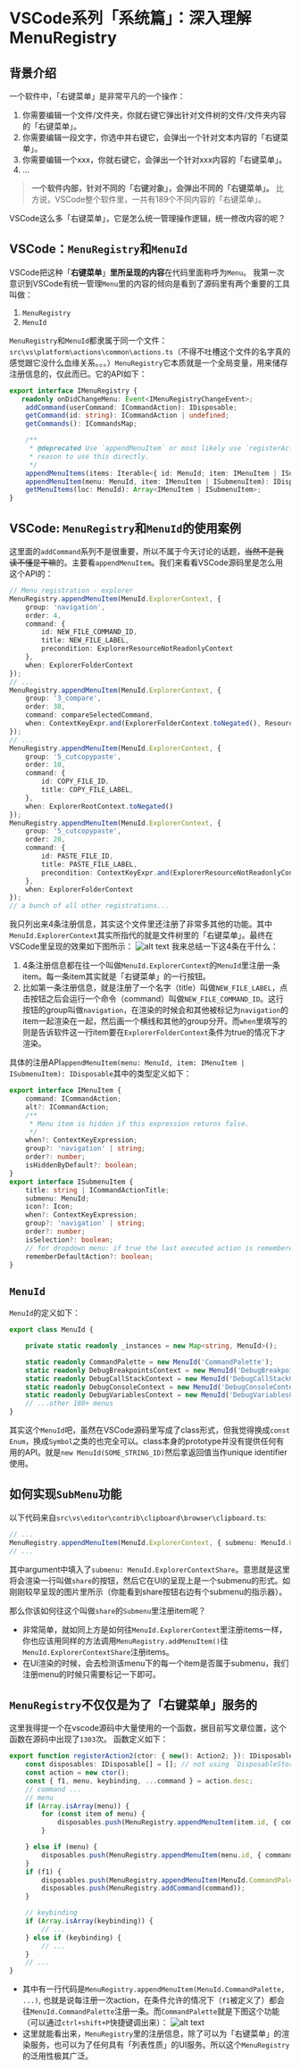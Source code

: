 # VSCode系列「系统篇」：深入理解 MenuRegistry

## 背景介绍
一个软件中，「右键菜单」是非常平凡的一个操作：
1. 你需要编辑一个文件/文件夹，你就右键它弹出针对文件树的文件/文件夹内容的「右键菜单」。
2. 你需要编辑一段文字，你选中并右键它，会弹出一个针对文本内容的「右键菜单」。
3. 你需要编辑一个xxx，你就右键它，会弹出一个针对xxx内容的「右键菜单」。
4. ...

> **一个软件内部，针对不同的「右键对象」，会弹出不同的「右键菜单」。** 比方说，VSCode整个软件里，一共有189个不同内容的「右键菜单」。

VSCode这么多「右键菜单」，它是怎么统一管理操作逻辑，统一修改内容的呢？

## VSCode：`MenuRegistry`和`MenuId`

VSCode把这种「**右键菜单**」**里所呈现的内容**在代码里面称呼为`Menu`。
我第一次意识到VSCode有统一管理`Menu`里的内容的倾向是看到了源码里有两个重要的工具叫做：
1. `MenuRegistry`
2. `MenuId`

`MenuRegistry`和`MenuId`都隶属于同一个文件：`src\vs\platform\actions\common\actions.ts`（不得不吐槽这个文件的名字真的感觉跟它没什么血缘关系。。。）`MenuRegistry`它本质就是一个全局变量，用来储存注册信息的，仅此而已。它的API如下：
```ts
export interface IMenuRegistry {
   readonly onDidChangeMenu: Event<IMenuRegistryChangeEvent>;
	addCommand(userCommand: ICommandAction): IDisposable;
	getCommand(id: string): ICommandAction | undefined;
	getCommands(): ICommandsMap;

	/**
	 * @deprecated Use `appendMenuItem` or most likely use `registerAction2` instead. There should be no strong
	 * reason to use this directly.
	 */
	appendMenuItems(items: Iterable<{ id: MenuId; item: IMenuItem | ISubmenuItem; }>): IDisposable;
	appendMenuItem(menu: MenuId, item: IMenuItem | ISubmenuItem): IDisposable;
	getMenuItems(loc: MenuId): Array<IMenuItem | ISubmenuItem>;
}
```
## VSCode: `MenuRegistry`和`MenuId`的使用案例
这里面的`addCommand`系列不是很重要，所以不属于今天讨论的话题，~~当然不是我读不懂是干嘛~~的。主要看`appendMenuItem`。我们来看看VSCode源码里是怎么用这个API的：
```ts
// Menu registration - explorer
MenuRegistry.appendMenuItem(MenuId.ExplorerContext, {
	group: 'navigation',
	order: 4,
	command: {
		id: NEW_FILE_COMMAND_ID,
		title: NEW_FILE_LABEL,
		precondition: ExplorerResourceNotReadonlyContext
	},
	when: ExplorerFolderContext
});
// ...
MenuRegistry.appendMenuItem(MenuId.ExplorerContext, {
	group: '3_compare',
	order: 30,
	command: compareSelectedCommand,
	when: ContextKeyExpr.and(ExplorerFolderContext.toNegated(), ResourceContextKey.HasResource, WorkbenchListDoubleSelection)
});
// ...
MenuRegistry.appendMenuItem(MenuId.ExplorerContext, {
	group: '5_cutcopypaste',
	order: 10,
	command: {
		id: COPY_FILE_ID,
		title: COPY_FILE_LABEL,
	},
	when: ExplorerRootContext.toNegated()
});
MenuRegistry.appendMenuItem(MenuId.ExplorerContext, {
	group: '5_cutcopypaste',
	order: 20,
	command: {
		id: PASTE_FILE_ID,
		title: PASTE_FILE_LABEL,
		precondition: ContextKeyExpr.and(ExplorerResourceNotReadonlyContext, FileCopiedContext)
	},
	when: ExplorerFolderContext
});
// a bunch of all other registrations...
```
我只列出来4条注册信息，其实这个文件里还注册了非常多其他的功能。其中`MenuId.ExplorerContext`其实所指代的就是文件树里的「右键菜单」。最终在VSCode里呈现的效果如下图所示：
![alt text](/assets/vscode-analysis/menu/menu1.png)
我来总结一下这4条在干什么：
1. 4条注册信息都在往一个叫做`MenuId.ExplorerContext`的`MenuId`里注册一条item。每一条item其实就是「右键菜单」的一行按钮。
2. 比如第一条注册信息，就是注册了一个名字（title）叫做`NEW_FILE_LABEL`，点击按钮之后会运行一个命令（command）叫做`NEW_FILE_COMMAND_ID`。这行按钮的group叫做`navigation`，在渲染的时候会和其他被标记为`navigation`的item一起渲染在一起，然后画一个横线和其他的group分开。而`when`里填写的则是告诉软件这一行item要在`ExplorerFolderContext`条件为true的情况下才渲染。

具体的注册API`appendMenuItem(menu: MenuId, item: IMenuItem | ISubmenuItem): IDisposable`其中的类型定义如下：
```ts
export interface IMenuItem {
	command: ICommandAction;
	alt?: ICommandAction;
	/**
	 * Menu item is hidden if this expression returns false.
	 */
	when?: ContextKeyExpression;
	group?: 'navigation' | string;
	order?: number;
	isHiddenByDefault?: boolean;
}
export interface ISubmenuItem {
	title: string | ICommandActionTitle;
	submenu: MenuId;
	icon?: Icon;
	when?: ContextKeyExpression;
	group?: 'navigation' | string;
	order?: number;
	isSelection?: boolean;
	// for dropdown menu: if true the last executed action is remembered as the default action
	rememberDefaultAction?: boolean;
}
```
## `MenuId`
`MenuId`的定义如下：
```ts
export class MenuId {

	private static readonly _instances = new Map<string, MenuId>();

	static readonly CommandPalette = new MenuId('CommandPalette');
	static readonly DebugBreakpointsContext = new MenuId('DebugBreakpointsContext');
	static readonly DebugCallStackContext = new MenuId('DebugCallStackContext');
	static readonly DebugConsoleContext = new MenuId('DebugConsoleContext');
	static readonly DebugVariablesContext = new MenuId('DebugVariablesContext');
	// ...other 180+ menus
}
```
其实这个`MenuId`吧，虽然在VSCode源码里写成了class形式，但我觉得换成`const Enum`，换成`Symbol`之类的也完全可以。class本身的prototype并没有提供任何有用的API。就是`new MenuId(SOME_STRING_ID)`然后拿返回值当作unique identifier使用。

## 如何实现`SubMenu`功能
以下代码来自`src\vs\editor\contrib\clipboard\browser\clipboard.ts`:
```ts
// ...
MenuRegistry.appendMenuItem(MenuId.ExplorerContext, { submenu: MenuId.ExplorerContextShare, title: nls.localize2('share', "Share"), group: '11_share', order: -1 });
// ...
```
其中argument中填入了`submenu: MenuId.ExplorerContextShare`。意思就是这里将会渲染一行叫做`share`的按钮，然后它在UI的呈现上是一个submenu的形式。如刚刚较早呈现的图片里所示（你能看到share按钮右边有个submenu的指示器）。

那么你该如何往这个叫做`share`的`Submenu`里注册item呢？
* 非常简单，就如同上方是如何往`MenuId.ExplorerContext`里注册items一样，你也应该用同样的方法调用`MenuRegistry.addMenuItem()`往`MenuId.ExplorerContextShare`注册items。
* 在UI渲染的时候，会去检测该menu下的每一个item是否属于submenu，我们注册menu的时候只需要标记一下即可。

## `MenuRegistry`不仅仅是为了「右键菜单」服务的

这里我得提一个在vscode源码中大量使用的一个函数，据目前写文章位置，这个函数在源码中出现了`1303`次。
函数定义如下：
```ts
export function registerAction2(ctor: { new(): Action2; }): IDisposable {
	const disposables: IDisposable[] = []; // not using `DisposableStore` to reduce startup perf cost
	const action = new ctor();
	const { f1, menu, keybinding, ...command } = action.desc;
	// command ...
	// menu
	if (Array.isArray(menu)) {
		for (const item of menu) {
			disposables.push(MenuRegistry.appendMenuItem(item.id, { command: { ...command, precondition: item.precondition === null ? undefined : command.precondition }, ...item }));
		}

	} else if (menu) {
		disposables.push(MenuRegistry.appendMenuItem(menu.id, { command: { ...command, precondition: menu.precondition === null ? undefined : command.precondition }, ...menu }));
	}
	if (f1) {
		disposables.push(MenuRegistry.appendMenuItem(MenuId.CommandPalette, { command, when: command.precondition }));
		disposables.push(MenuRegistry.addCommand(command));
	}

	// keybinding
	if (Array.isArray(keybinding)) {
		// ...
	} else if (keybinding) {
		// ...
	}
	// ...
}
```
* 其中有一行代码是`MenuRegistry.appendMenuItem(MenuId.CommandPalette, ...)`, 也就是说每注册一次action，在条件允许的情况下（`f1`被定义了）都会往`MenuId.CommandPalette`注册一条。而`CommandPalette`就是下图这个功能（可以通过`ctrl+shift+P`快捷键调出来）：
![alt text](/assets/vscode-analysis/menu/menu2.png)
* 这里就能看出来，`MenuRegistry`里的注册信息，除了可以为「右键菜单」的渲染服务，也可以为了任何具有「列表性质」的UI服务。所以这个`MenuRegistry`的泛用性极其广泛。